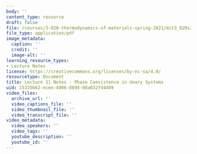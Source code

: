 ```yaml
---
body: ''
content_type: resource
draft: false
file: /courses/3-020-thermodynamics-of-materials-spring-2021/mit3_020s21_l11.pdf
file_type: application/pdf
image_metadata:
  caption: ''
  credit: ''
  image-alt: ''
learning_resource_types:
- Lecture Notes
license: https://creativecommons.org/licenses/by-nc-sa/4.0/
resourcetype: Document
title: Lecture 11 Notes - Phase Coexistence in Unary Systems
uid: 15335662-ecee-4006-8894-08a032f44409
video_files:
  archive_url: ''
  video_captions_file: ''
  video_thumbnail_file: ''
  video_transcript_file: ''
video_metadata:
  video_speakers: ''
  video_tags: ''
  youtube_description: ''
  youtube_id: ''
---
```

